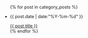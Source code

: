 <ul class="posts">
	{% for post in category_posts %}
	<li><p class="date" cate="{{ post.categories }}">{{ post.date | date:"%Y-%m-%d" }}</p> <a href="{{ post.url }}">{{ post.title }}</a></li>
	{% endfor %} 
</ul>
